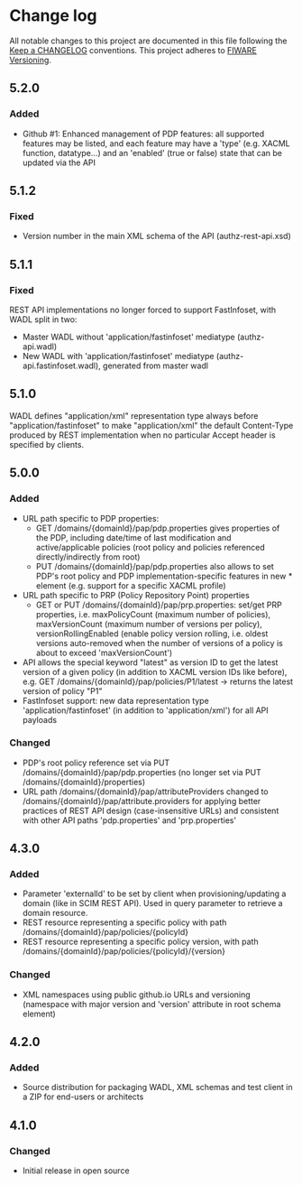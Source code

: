 # Change log
All notable changes to this project are documented in this file following the [Keep a CHANGELOG](http://keepachangelog.com) conventions. This project adheres to [FIWARE Versioning](http://forge.fiware.org/plugins/mediawiki/wiki/fiware/index.php/Releases_and_Sprints_numbering).

## 5.2.0
### Added
- Github #1: Enhanced management of PDP features: all supported features may be listed, and each feature may have a 'type' (e.g. XACML function, datatype...) and an 'enabled' (true or false) state that can be updated via the API


## 5.1.2
### Fixed
- Version number in the main XML schema of the API (authz-rest-api.xsd) 


## 5.1.1
### Fixed
REST API implementations no longer forced to support FastInfoset, with WADL split in two:
- Master WADL without 'application/fastinfoset' mediatype (authz-api.wadl)
- New WADL with 'application/fastinfoset' mediatype (authz-api.fastinfoset.wadl), generated from master wadl


## 5.1.0
WADL defines "application/xml" representation type always before "application/fastinfoset" to make "application/xml" the default Content-Type produced by REST implementation when no particular Accept header is specified by clients.


## 5.0.0
### Added
- URL path specific to PDP properties:
	- GET /domains/{domainId}/pap/pdp.properties gives properties of the PDP, including date/time of last modification and active/applicable policies (root policy and policies referenced directly/indirectly from root)
	- PUT /domains/{domainId}/pap/pdp.properties also allows to set PDP's root policy and PDP implementation-specific features in new <feature>* element (e.g. support for a specific XACML profile)
- URL path specific to PRP (Policy Repository Point) properties
	- GET or PUT /domains/{domainId}/pap/prp.properties: set/get PRP properties, i.e. maxPolicyCount (maximum number of policies), maxVersionCount (maximum number of versions per policy), versionRollingEnabled (enable policy version rolling, i.e. oldest versions auto-removed when the number of versions of a policy is about to exceed 'maxVersionCount') 
- API allows the special keyword "latest" as version ID to get the latest version of a given policy (in addition to XACML version IDs like before), e.g. GET /domains/{domainId}/pap/policies/P1/latest -> returns the latest version of policy "P1"
- FastInfoset support: new data representation type 'application/fastinfoset' (in addition to 'application/xml') for all API payloads

### Changed
- PDP's root policy reference set via PUT /domains/{domainId}/pap/pdp.properties (no longer set via PUT /domains/{domainId}/properties)
- URL path /domains/{domainId}/pap/attributeProviders changed to /domains/{domainId}/pap/attribute.providers for applying better practices of REST API design (case-insensitive URLs) and consistent with other API paths 'pdp.properties' and 'prp.properties'


## 4.3.0
### Added
- Parameter 'externalId' to be set by client when provisioning/updating a domain (like in SCIM REST API). Used in query parameter to retrieve a domain resource.
- REST resource representing a specific policy with path /domains/{domainId}/pap/policies/{policyId}
- REST resource representing a specific policy version, with path /domains/{domainId}/pap/policies/{policyId}/{version} 

### Changed
- XML namespaces using public github.io URLs and versioning (namespace with major version and 'version' attribute in root schema element)


## 4.2.0
### Added
- Source distribution for packaging WADL, XML schemas and test client in a ZIP for end-users or architects


## 4.1.0
### Changed
- Initial release in open source
